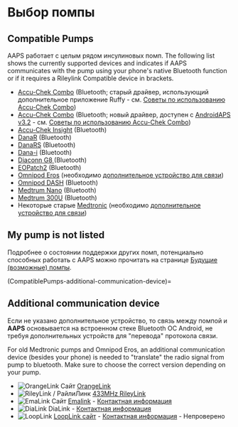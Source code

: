 # Выбор помпы

## Compatible Pumps

AAPS работает с целым рядом инсулиновых помп.  The following list shows the currently supported devices and indicates if AAPS communicates with the pump using your phone's native Bluetooth function or if it requires a Rileylink Compatible device in brackets.

- [Accu-Chek Combo](../CompatiblePumps/Accu-Chek-Combo-Pump.md)  (Bluetooth; старый драйвер, использующий дополнительное приложение Ruffy - см. [Советы по использованию Accu-Chek Combo](../CompatiblePumps/Accu-Chek-Combo-Tips-for-Basic-usage.md))
- [Accu-Chek Combo](../CompatiblePumps/Accu-Chek-Combo-Pump-v2.md) (Bluetooth; новый драйвер, доступен с [AndroidAPS v3.2](#version3200) - см. [Советы по использованию Accu-Chek Combo](../CompatiblePumps/Accu-Chek-Combo-Tips-for-Basic-usage.md))
- [Accu-Chek Insight](../CompatiblePumps/Accu-Chek-Insight-Pump.md) (Bluetooth)
- [DanaR](../CompatiblePumps/DanaR-Insulin-Pump.md) (Bluetooth)
- [DanaRS](../CompatiblePumps/DanaRS-Insulin-Pump.md) (Bluetooth)
- [Dana-i](../CompatiblePumps/DanaRS-Insulin-Pump.md) (Bluetooth)
- [Diaconn G8 ](../CompatiblePumps/DiaconnG8.md)  (Bluetooth)
- [EOPatch2](../CompatiblePumps/EOPatch2.md) (Bluetooth)
- [Omnipod Eros](../CompatiblePumps/OmnipodEros.md) (необходимо [дополнительное устройство для связи](#additional-communication-device))
- [Omnipod DASH](../CompatiblePumps/OmnipodDASH.md)  (Bluetooth)
- [Medtrum Nano](../CompatiblePumps/MedtrumNano.md)  (Bluetooth)
- [Medtrum 300U](../CompatiblePumps/MedtrumNano.md)  (Bluetooth)
- Некоторые старые [Medtronic](../CompatiblePumps/MedtronicPump.md) (необходимо [дополнительное устройство для связи](#additional-communication-device))

## My pump is not listed

Подробнее о состоянии поддержки других помп, потенциально способных работать с AAPS можно прочитать на странице [Будущие (возможные) помпы](../CompatiblePumps/Future-possible-Pump-Drivers.md).

(CompatiblePumps-additional-communication-device)=
## Additional communication device

Если не указано дополнительное устройство, то связь между помпой и **AAPS** основывается на встроенном стеке Bluetooth ОС Android, не требуя дополнительных устройств для "перевода" протокола связи.

For old Medtronic pumps and Omnipod Eros, an additional communication device (besides your phone) is needed to "translate" the radio signal from pump to bluetooth. Make sure to choose the correct version depending on your pump.

- ![OrangeLink](../images/omnipod/OrangeLink.png)  Сайт [OrangeLink ](https://getrileylink.org/product/orangelink)
- ![RileyLink / РайлиЛинк](../images/omnipod/RileyLink.png) [433MHz RileyLink](https://getrileylink.org/product/rileylink433)
- ![EmaLink](../images/omnipod/EmaLink.png)  Сайт [Emalink](https://github.com/sks01/EmaLink) - [Контактная информация](mailto:getemalink@gmail.com)
- ![DiaLink](../images/omnipod/DiaLink.png)  DiaLink - [Контактная информация](mailto:Boshetyn@ukr.net)
- ![LoopLink](../images/omnipod/LoopLink.png)  [LoopLink сайт](https://www.getlooplink.org/) - [Контактная информация](https://jameswedding.substack.com/) - Непроверено
